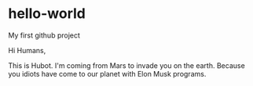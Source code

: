 # hello-world
My first github project

Hi Humans,

This is Hubot. I'm coming from Mars to invade you on the earth.
Because you idiots have come to our planet with Elon Musk programs.
